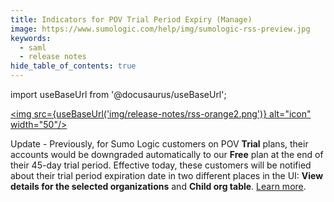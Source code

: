 ```yaml
---
title: Indicators for POV Trial Period Expiry (Manage)
image: https://www.sumologic.com/help/img/sumologic-rss-preview.jpg
keywords:
  - saml
  - release notes
hide_table_of_contents: true
---
```


import useBaseUrl from '@docusaurus/useBaseUrl';

<a href="https://www.sumologic.com/help/release-notes-service/rss.xml"><img src={useBaseUrl('img/release-notes/rss-orange2.png')} alt="icon" width="50"/></a>

Update - Previously, for Sumo Logic customers on POV **Trial** plans, their accounts would be downgraded automatically to our **Free** plan at the end of their 45-day trial period. Effective today, these customers will be notified about their trial period expiration date in two different places in the UI: **View details for the selected organizations** and **Child org table**. [Learn more](/docs/manage/manage-subscription/create-manage-orgs-service-providers/#about-pov-trial-orgs).
